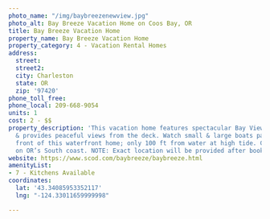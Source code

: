 ```yaml
---
photo_name: "/img/baybreezenewview.jpg"
photo_alt: Bay Breeze Vacation Home on Coos Bay, OR
title: Bay Breeze Vacation Home
property_name: Bay Breeze Vacation Home
property_category: 4 - Vacation Rental Homes
address:
  street: 
  street2: 
  city: Charleston
  state: OR
  zip: '97420'
phone_toll_free: 
phone_local: 209-668-9054
units: 1
cost: 2 - $$
property_description: 'This vacation home features spectacular Bay View, sleeps 8
  & provides peaceful views from the deck. Watch small & large boats pass right in
  front of this waterfront home; only 100 ft from water at high tide. Close to activities
  on OR’s South coast. NOTE: Exact location will be provided after booking. '
website: https://www.scod.com/baybreeze/baybreeze.html
amenityList:
- 7 - Kitchens Available
coordinates:
  lat: '43.34085953352117'
  lng: "-124.33011659999998"

---
```

